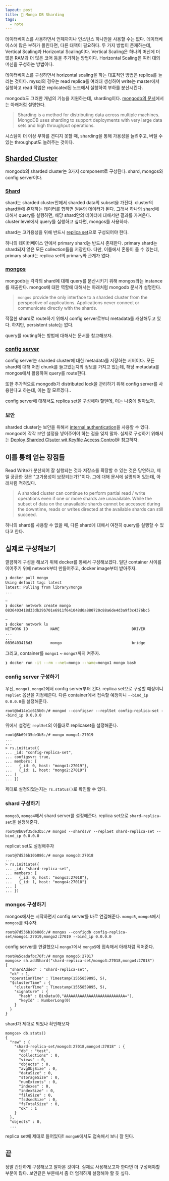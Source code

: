 ```yaml
---
layout: post
title: 🍃 Mongo DB Sharding
tags:
  - note
---
```


데이터베이스를 사용하면서 언제까지나 인스턴스 하나만을 사용할 수는 없다. 데이터베이스에 많은 부하가 몰린다면, 다른 대책이 필요하다. 두 가지 방법이 존재하는데, Vertical Scaling과 Horizontal Scaling이다. Vertical Scaling은 하나의 머신에 더 많은 RAM과 더 많은 코어 등을 추가하는 방법이다. Horizontal Scaling은 여러 대의 머신을 구성하는 방법이다.

데이터베이스를 구성하면서 horizontal scaling을 하는 대표적인 방법은 replica를 늘리는 것이다. mysql의 경우는 read replica를 여러대 생성하여 write는 master에서 실행하고 read 작업은 replicated된 노드에서 실행하여 부하를 분산시킨다.

mongodb도 그러한 개념의 기능을 지원하는데, sharding이다. [mongodb의 문서](https://docs.mongodb.com/manual/sharding/)에서는 아래처럼 설명한다.

> Sharding is a method for distributing data across multiple machines. MongoDB uses sharding to support deployments with very large data sets and high throughput operations.

시스템이 더 이상 부하를 견디지 못할 때, sharding을 통해 가용성을 늘려주고, 버틸 수 있는 throughput도 늘려주는 것이다.

## [Sharded Cluster](https://docs.mongodb.com/manual/reference/glossary/#term-sharded-cluster)

mongodb의 sharded cluster는 3가지 component로 구성된다. shard, mongos와 config server이다.

### [Shard](https://docs.mongodb.com/manual/core/sharded-cluster-shards/)

shard는 sharded cluster안에서 sharded data의 subset을 가진다. cluster의 shard들에 존재하는 데이터를 합하면 원본의 데이터가 된다. 그래서 하나의 shard에 대해서 query를 실행하면, 해당 shard안의 데이터에 대해서만 결과를 가져온다. cluster level에서 query를 실행하고 싶다면, mongos를 사용하자.

shard는 고가용성을 위해 반드시 [replica set](https://docs.mongodb.com/manual/reference/glossary/#term-replica-set)으로 구성되어야 한다.

하나의 데이터베이스 안에서 primary shard는 반드시 존재한다. primary shard는 shard되지 않은 모든 collection들을 저장한다. 다만, 이름에서 혼동이 올 수 있는데, primary shard는 replica set의 primary와 관계가 없다.

### [mongos](https://docs.mongodb.com/manual/core/sharded-cluster-query-router/)

mongodb는 각각의 shard에 대해 query를 분산시키기 위해 mongos라는 instance를 제공한다. mongos에 대한 역할에 대해서는 아래처럼 mongodb 문서가 설명한다.

> `mongos` provide the only interface to a sharded cluster from the perspective of applications. Applications never connect or communicate directly with the shards.

적절한 shard로 route하기 위해서 config server로부터 metadata를 캐싱해두고 있다. 하지만, persistent state는 없다.

query를 routing하는 방법에 대해서는 문서를 참고해보자.

### [config server](https://docs.mongodb.com/manual/core/sharded-cluster-config-servers/)

config server는 sharded cluster에 대한 metadata를 저장하는 서버이다. 모든 shard에 대해 어떤 chunk를 들고있는지의 정보를 가지고 있는데, 해당 metadata를 mongos에서 활용하여 query를 route한다.

또한 추가적으로 mongodb가 distributed lock을 관리하기 위해 config server를 사용한다고 하는데, 이는 잘 모르겠다..

config server에 대해서도 replica set을 구성해야 할텐데, 이는 나중에 알아보자.

### 보안

sharded cluster는 보안을 위해서 [internal authentication](https://docs.mongodb.com/manual/core/security-internal-authentication/)을 사용할 수 있다. mongod에 각각 보안 설정을 넣어주어야 하는 점을 잊지 말자. 실제로 구성하기 위해서는 [Deploy Sharded Clsuter wit Keyfile Access Control](https://docs.mongodb.com/manual/tutorial/deploy-sharded-cluster-with-keyfile-access-control/)을 참고하자.

## 이를 통해 얻는 장점들

Read Write가 분산되어 잘 실행되는 것과 저장소를 확장할 수 있는 것은 당연하고, 제일 궁금한 것은 "고가용성이 보장되는가?"이다. 그에 대해 문서에 설명되어 있는데, 아래처럼 적혀있다.

> A sharded cluster can continue to perform partial read / write operations even if one or more shards are unavailable. While the subset of data on the unavailable shards cannot be accessed during the downtime, reads or writes directed at the available shards can still succeed.

하나의 shard를 사용할 수 없을 때, 다른 shard에 대해서 여전히 query를 실행할 수 있다고 한다.

## 실제로 구성해보기

깔끔하게 구성을 해보기 위해 docker를 통해서 구성해보겠다. 일단 container 사이를 이어주기 위해 network부터 만들어주고, docker image부터 받아주자.

```zsh
❯ docker pull mongo
Using default tag: latest
latest: Pulling from library/mongo
...

~
❯ docker network create mongo
0836403418d33db29b701e6911f641048d0a880720c88a6de4d3a9f3c4376bc5

~
❯ docker network ls
NETWORK ID          NAME                                DRIVER              SCOPE
...
...
0836403418d3        mongo                               bridge              local
```

그리고, container를 `mongo1` ~ `mongo7`까지 켜주자.

```zsh
❯ docker run -it --rm --net=mongo --name=mongo1 mongo bash
```

### config server 구성하기

우선, `mongo1`, `mongo2`에서 config server부터 킨다. replica set으로 구성할 예정이니 `replSet` 옵션을 지정해준다. 다른 container에서 접속할 예정이니 `--bind_ip 0.0.0.0`을 설정해준다.

```shell
root@bd14e1c615b0:/# mongod --configsvr --replSet config-replica-set --bind_ip 0.0.0.0
```

위에서 설정한 `replSet`의 이름대로 replicaset을 설정해준다.

```shell
root@8b69f35de3b5:/# mongo mongo1:27019
...
...
> rs.initiate({
... _id: "config-replica-set",
... configsvr: true,
... members: [
...   {_id: 0, host: "mongo1:27019"},
...   {_id: 1, host: "mongo2:27019"}
... ]
... })
```

제대로 설정되었는지는 `rs.status()`로 확인할 수 있다.

### shard 구성하기

`mongo3`, `mongo4`에서 shard server를 설정해준다. replica set으로 `shard-replica-set`을 설정해준다.

```shell
root@8b69f35de3b5:/# mongod --shardsvr --replSet shard-replica-set --bind_ip 0.0.0.0
```

replicat set도 설정해주자

```shell
root@7d536b10b886:/# mongo mongo3:27018
...
> rs.initiate({
... _id: "shard-replica-set",
... members: [
...   {_id: 0, host: "mongo3:27018"},
...   {_id: 1, host: "mongo4:27018"}
... ]
... })
```

### mongos 구성하기

mongos에서는 시작하면서 config server를 바로 연결해준다. `mongo5`, `mongo6`에서 `mongos`를 켜주자.

```shell
root@7d536b10b886:/# mongos --configdb config-replica-set/mongo1:27019,mongo2:27019 --bind_ip 0.0.0.0
```

config server를 연결했으니 `mongo7`에서 `mongo5`에 접속해서 아래처럼 적어준다.

```shell
root@a5cadafbc76f:/# mongo mongo5:27017
mongos> sh.addShard("shard-replica-set/mongo3:27018,mongo4:27018")
{
  "shardAdded" : "shard-replica-set",
  "ok" : 1,
  "operationTime" : Timestamp(1555859895, 5),
  "$clusterTime" : {
    "clusterTime" : Timestamp(1555859895, 5),
    "signature" : {
      "hash" : BinData(0,"AAAAAAAAAAAAAAAAAAAAAAAAAAA="),
      "keyId" : NumberLong(0)
    }
  }
}
```

shard가 제대로 되었나 확인해보자

```shell
mongos> db.stats()
{
  "raw" : {
    "shard-replica-set/mongo3:27018,mongo4:27018" : {
      "db" : "test",
      "collections" : 0,
      "views" : 0,
      "objects" : 0,
      "avgObjSize" : 0,
      "dataSize" : 0,
      "storageSize" : 0,
      "numExtents" : 0,
      "indexes" : 0,
      "indexSize" : 0,
      "fileSize" : 0,
      "fsUsedSize" : 0,
      "fsTotalSize" : 0,
      "ok" : 1
    }
  },
  "objects" : 0,
  ...
```

replica set에 제대로 들어있다!! `mongo6`에서도 접속해서 보니 잘 된다.

## 끝

정말 간단하게 구성해보고 알아본 것이다. 실제로 사용해보고자 한다면 더 구성해야할 부분이 많다. 보안같은 부분에서 좀 더 엄격하게 설정해야 할 듯 싶다.
